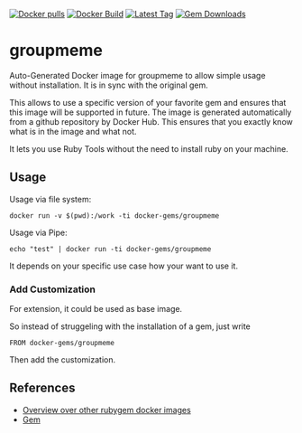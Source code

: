 [![Docker pulls](https://img.shields.io/docker/pulls/rubygem/groupmeme.svg)](https://hub.docker.com/r/rubygem/groupmeme/)
[![Docker Build](https://img.shields.io/docker/automated/rubygem/groupmeme.svg)](https://hub.docker.com/r/rubygem/groupmeme/)
[![Latest Tag](https://img.shields.io/github/tag/docker-rubygem/groupmeme.svg)](https://hub.docker.com/r/rubygem/groupmeme/)
[![Gem Downloads](https://img.shields.io/gem/dt/groupmeme.svg)](https://rubygems.org/gems/groupmeme/)
# groupmeme

Auto-Generated Docker image for groupmeme to allow simple usage without installation.
It is in sync with the original gem.

This allows to use a specific version of your favorite gem and ensures that this image will be supported in future.
The image is generated automatically from a github repository by Docker Hub.
This ensures that you exactly know what is in the image and what not.

It lets you use Ruby Tools without the need to install ruby on your machine.

## Usage

Usage via file system:

`docker run -v $(pwd):/work -ti docker-gems/groupmeme`

Usage via Pipe:

`echo "test" | docker run -ti docker-gems/groupmeme`

It depends on your specific use case how your want to use it.

### Add Customization

For extension, it could be used as base image.

So instead of struggeling with the installation of a gem, just write

`FROM docker-gems/groupmeme`

Then add the customization.

## References

 - [Overview over other rubygem docker images](https://github.com/thinkbot/docker-rubygem)
 - [Gem](https://rubygems.org/gems/groupmeme/)
